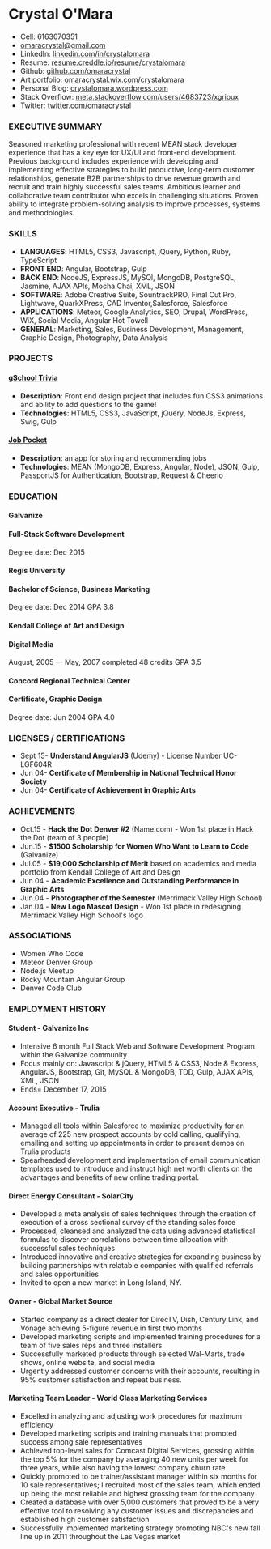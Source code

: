 # Crystal O'Mara
* Cell: 6163070351
* omaracrystal@gmail.com
* LinkedIn: [linkedin.com/in/crystalomara](https://www.linkedin.com/in/crystalomara)
* Resume: [resume.creddle.io/resume/crystalomara](https://resume.creddle.io/resume/crystalomara)
* Github: [github.com/omaracrystal](https://github.com/omaracrystal)
* Art portfolio: [omaracrystal.wix.com/crystalomara](https://omaracrystal.wix.com/crystalomara)
* Personal Blog: [crystalomara.wordpress.com](https://crystalomara.wordpress.com)
* Stack Overflow: [meta.stackoverflow.com/users/4683723/xgrioux](https://meta.stackoverflow.com/users/4683723/xgrioux)
* Twitter: [twitter.com/omaracrystal](https://twitter.com/omaracrystal)


### EXECUTIVE SUMMARY

Seasoned marketing professional with recent MEAN stack developer experience that has a key eye for UX/UI and front-end development. Previous background includes experience with developing and implementing effective strategies to build productive, long-term customer relationships, generate B2B partnerships to drive revenue growth and recruit and train highly successful sales teams. Ambitious learner and collaborative team contributor who excels in challenging situations. Proven ability to integrate problem-solving analysis to improve processes, systems and methodologies.

### SKILLS

* **LANGUAGES**: HTML5, CSS3, Javascript, jQuery, Python, Ruby, TypeScript
* **FRONT END**: Angular, Bootstrap, Gulp
* **BACK END**: NodeJS, ExpressJS, MySQl, MongoDB, PostgreSQL, Jasmine, AJAX APIs, Mocha Chai,  XML, JSON
* **SOFTWARE**: Adobe Creative Suite, SountrackPRO, Final Cut Pro, Lightwave, QuarkXPress,  CAD Inventor,Salesforce, Salesforce
* **APPLICATIONS**: Meteor, Google Analytics, SEO, Drupal, WordPress, WiX, Social Media,  Angular Hot Towell
* **GENERAL**: Marketing, Sales, Business Development, Management, Graphic Design, Photography,  Data Analysis

### PROJECTS
#### [gSchool Trivia](https://github.com/omaracrystal/gSchool_Trivia)
* **Description**: Front end design project that includes fun CSS3 animations and ability to add questions to the game!
* **Technologies**: HTML5, CSS3, JavaScript, jQuery, NodeJs, Express, Swig, Gulp

#### [Job Pocket](https://github.com/omaracrystal/Job_Pocket_V2)
* **Description**: an app for storing and recommending jobs
* **Technologies**: MEAN (MongoDB, Express, Angular, Node), JSON, Gulp, PassportJS for Authentication, Bootstrap, Request & Cheerio

### EDUCATION

#### Galvanize
#### Full-Stack Software Development
Degree date: Dec 2015

#### Regis University
#### Bachelor of Science, Business Marketing
Degree date: Dec 2014
GPA 3.8

#### Kendall College of Art and Design
#### Digital Media
August, 2005 — May, 2007
completed 48 credits
GPA 3.5

#### Concord Regional Technical Center
#### Certificate, Graphic Design
Degree date: Jun 2004
GPA 4.0

### LICENSES / CERTIFICATIONS
* Sept 15- **Understand AngularJS** (Udemy) - License Number UC-LGF604R
* Jun 04- **Certificate of Membership in National Technical Honor Society**
* Jun 04- **Certificate of Achievement in Graphic Arts**

### ACHIEVEMENTS
* Oct.15 - **Hack the Dot Denver #2** (Name.com) - Won 1st place in Hack the Dot (team of 3 people)
* Jun.15 - **$1500 Scholarship for Women Who Want to Learn to Code** (Galvanize)
* Jul.05 - **$19,000 Scholarship of Merit** based on academics and media portfolio from Kendall College of Art and Design
* Jun.04 - **Academic Excellence and Outstanding Performance in Graphic Arts**
* Jun.04 - **Photographer of the Semester** (Merrimack Valley High School)
* Jan.04 - **New Logo Mascot Design** - Won 1st place in redesigning Merrimack Valley High School's logo

### ASSOCIATIONS
* Women Who Code
* Meteor Denver Group
* Node.js Meetup
* Rocky Mountain Angular Group
* Denver Code Club

### EMPLOYMENT HISTORY

#### Student - Galvanize Inc
* Intensive 6 month Full Stack Web and Software Development Program within the Galvanize community
* Focus mainly on: Javascript & jQuery, HTML5 & CSS3, Node & Express, AngularJS, Bootstrap, Git, MySQL & MongoDB, TDD, Gulp, AJAX APIs, XML, JSON
* Ends= December 17, 2015

#### Account Executive - Trulia
* Managed all tools within Salesforce to maximize productivity for an average of 225 new prospect accounts by cold calling, qualifying, emailing and setting up appointments in order to present demos on Trulia products
* Spearheaded development and implementation of email communication templates used to introduce and instruct high net worth clients on the advantages and benefits of new online trading portal.

#### Direct Energy Consultant - SolarCity
* Developed a meta analysis of sales techniques through the creation of execution of a cross sectional survey of the standing sales force
* Processed, cleansed and analyzed the data using advanced statistical formulas to discover correlations between time allocation with successful sales techniques
* Introduced innovative and creative strategies for expanding business by building partnerships with relatable companies with qualified referrals and sales opportunities
* Invited to open a new market in Long Island, NY.

#### Owner - Global Market Source
* Started company as a direct dealer for DirecTV, Dish, Century Link, and Vonage achieving 5-figure revenue in first two months
* Developed marketing scripts and implemented training procedures for a team of five sales reps and three installers
* Successfully marketed products through selected Wal-Marts, trade shows, online website, and social media
* Urgently addressed customer concerns with their accounts, resulting in 95% customer satisfaction and repeat business.

#### Marketing Team Leader - World Class Marketing Services
* Excelled in analyzing and adjusting work procedures for maximum efficiency
* Developed marketing scripts and training manuals that promoted success among sale representatives
* Achieved top-level sales for Comcast Digital Services, grossing within the top 5% for the company by averaging 40 new units per week for three years, while also having the lowest company churn rate
* Quickly promoted to be trainer/assistant manager within six months for 10 sale representatives; I recruited most of the sales team, which ended up being the most reliable and highest grossing team for the company
* Created a database with over 5,000 customers that proved to be a very effective tool to resolving any customer issues and discrepancies and established high customer satisfaction
* Successfully implemented marketing strategy promoting NBC's new fall line up in 2011 throughout the Las Vegas market
